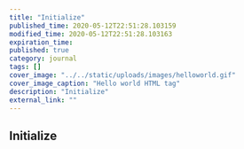 ```yaml
---
title: "Initialize"
published_time: 2020-05-12T22:51:28.103159
modified_time: 2020-05-12T22:51:28.103163
expiration_time: 
published: true
category: journal
tags: []
cover_image: "../../static/uploads/images/helloworld.gif"
cover_image_caption: "Hello world HTML tag"
description: "Initialize"
external_link: ""
---
```


## Initialize

